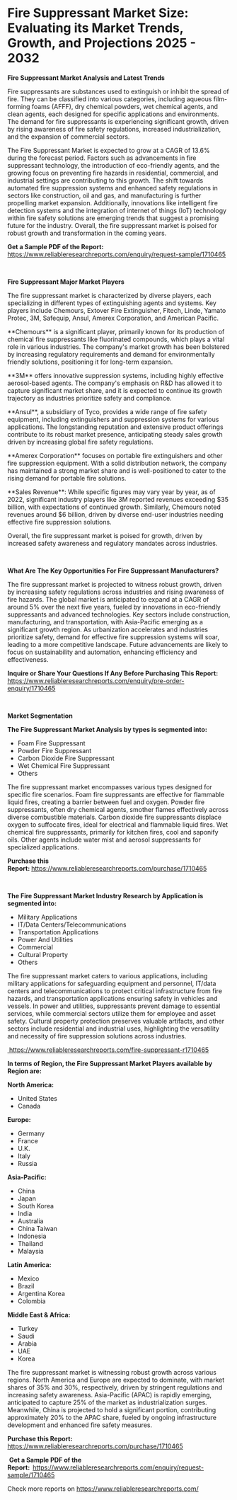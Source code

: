<p><h1>Fire Suppressant Market Size: Evaluating its Market Trends, Growth, and Projections 2025 - 2032</h1></p><p><strong>Fire Suppressant Market Analysis and Latest Trends</strong></p>
<p><p>Fire suppressants are substances used to extinguish or inhibit the spread of fire. They can be classified into various categories, including aqueous film-forming foams (AFFF), dry chemical powders, wet chemical agents, and clean agents, each designed for specific applications and environments. The demand for fire suppressants is experiencing significant growth, driven by rising awareness of fire safety regulations, increased industrialization, and the expansion of commercial sectors.</p><p>The Fire Suppressant Market is expected to grow at a CAGR of 13.6% during the forecast period. Factors such as advancements in fire suppressant technology, the introduction of eco-friendly agents, and the growing focus on preventing fire hazards in residential, commercial, and industrial settings are contributing to this growth. The shift towards automated fire suppression systems and enhanced safety regulations in sectors like construction, oil and gas, and manufacturing is further propelling market expansion. Additionally, innovations like intelligent fire detection systems and the integration of internet of things (IoT) technology within fire safety solutions are emerging trends that suggest a promising future for the industry. Overall, the fire suppressant market is poised for robust growth and transformation in the coming years.</p></p>
<p><strong>Get a Sample PDF of the Report:&nbsp;</strong> <a href="https://www.reliableresearchreports.com/enquiry/request-sample/1710465?utm_campaign=3319&utm_medium=2&utm_source=Github&utm_content=ia&utm_term=27032025&utm_id=fire-suppressant">https://www.reliableresearchreports.com/enquiry/request-sample/1710465</a></p>
<p>&nbsp;</p>
<p><strong>Fire Suppressant Major Market Players</strong></p>
<p><p>The fire suppressant market is characterized by diverse players, each specializing in different types of extinguishing agents and systems. Key players include Chemours, Extover Fire Extinguisher, Fitech, Linde, Yamato Protec, 3M, Safequip, Ansul, Amerex Corporation, and American Pacific.</p><p>**Chemours** is a significant player, primarily known for its production of chemical fire suppressants like fluorinated compounds, which plays a vital role in various industries. The company's market growth has been bolstered by increasing regulatory requirements and demand for environmentally friendly solutions, positioning it for long-term expansion.</p><p>**3M** offers innovative suppression systems, including highly effective aerosol-based agents. The company's emphasis on R&D has allowed it to capture significant market share, and it is expected to continue its growth trajectory as industries prioritize safety and compliance.</p><p>**Ansul**, a subsidiary of Tyco, provides a wide range of fire safety equipment, including extinguishers and suppression systems for various applications. The longstanding reputation and extensive product offerings contribute to its robust market presence, anticipating steady sales growth driven by increasing global fire safety regulations.</p><p>**Amerex Corporation** focuses on portable fire extinguishers and other fire suppression equipment. With a solid distribution network, the company has maintained a strong market share and is well-positioned to cater to the rising demand for portable fire solutions.</p><p>**Sales Revenue**: While specific figures may vary year by year, as of 2022, significant industry players like 3M reported revenues exceeding $35 billion, with expectations of continued growth. Similarly, Chemours noted revenues around $6 billion, driven by diverse end-user industries needing effective fire suppression solutions.</p><p>Overall, the fire suppressant market is poised for growth, driven by increased safety awareness and regulatory mandates across industries.</p></p>
<p>&nbsp;</p>
<p><strong>What Are The Key Opportunities For Fire Suppressant Manufacturers?</strong></p>
<p><p>The fire suppressant market is projected to witness robust growth, driven by increasing safety regulations across industries and rising awareness of fire hazards. The global market is anticipated to expand at a CAGR of around 5% over the next five years, fueled by innovations in eco-friendly suppressants and advanced technologies. Key sectors include construction, manufacturing, and transportation, with Asia-Pacific emerging as a significant growth region. As urbanization accelerates and industries prioritize safety, demand for effective fire suppression systems will soar, leading to a more competitive landscape. Future advancements are likely to focus on sustainability and automation, enhancing efficiency and effectiveness.</p></p>
<p><strong>Inquire or Share Your Questions If Any Before Purchasing This Report:</strong> <a href="https://www.reliableresearchreports.com/enquiry/pre-order-enquiry/1710465?utm_campaign=3319&utm_medium=2&utm_source=Github&utm_content=ia&utm_term=27032025&utm_id=fire-suppressant">https://www.reliableresearchreports.com/enquiry/pre-order-enquiry/1710465</a></p>
<p>&nbsp;</p>
<p><strong>Market Segmentation</strong></p>
<p><strong>The Fire Suppressant Market Analysis by types is segmented into:</strong></p>
<p><ul><li>Foam Fire Suppressant</li><li>Powder Fire Suppressant</li><li>Carbon Dioxide Fire Suppressant</li><li>Wet Chemical Fire Suppressant</li><li>Others</li></ul></p>
<p><p>The fire suppressant market encompasses various types designed for specific fire scenarios. Foam fire suppressants are effective for flammable liquid fires, creating a barrier between fuel and oxygen. Powder fire suppressants, often dry chemical agents, smother flames effectively across diverse combustible materials. Carbon dioxide fire suppressants displace oxygen to suffocate fires, ideal for electrical and flammable liquid fires. Wet chemical fire suppressants, primarily for kitchen fires, cool and saponify oils. Other agents include water mist and aerosol suppressants for specialized applications.</p></p>
<p><strong>Purchase this Report:&nbsp;</strong><a href="https://www.reliableresearchreports.com/purchase/1710465?utm_campaign=3319&utm_medium=2&utm_source=Github&utm_content=ia&utm_term=27032025&utm_id=fire-suppressant">https://www.reliableresearchreports.com/purchase/1710465</a></p>
<p>&nbsp;</p>
<p><strong>The Fire Suppressant Market Industry Research by Application is segmented into:</strong></p>
<p><ul><li>Military Applications</li><li>IT/Data Centers/Telecommunications</li><li>Transportation Applications</li><li>Power And Utilities</li><li>Commercial</li><li>Cultural Property</li><li>Others</li></ul></p>
<p><p>The fire suppressant market caters to various applications, including military applications for safeguarding equipment and personnel, IT/data centers and telecommunications to protect critical infrastructure from fire hazards, and transportation applications ensuring safety in vehicles and vessels. In power and utilities, suppressants prevent damage to essential services, while commercial sectors utilize them for employee and asset safety. Cultural property protection preserves valuable artifacts, and other sectors include residential and industrial uses, highlighting the versatility and necessity of fire suppression solutions across industries.</p></p>
<p><a href="https://www.reliableresearchreports.com/fire-suppressant-r1710465?utm_campaign=3319&utm_medium=2&utm_source=Github&utm_content=ia&utm_term=27032025&utm_id=fire-suppressant">&nbsp;https://www.reliableresearchreports.com/fire-suppressant-r1710465</a></p>
<p><strong>In terms of Region, the Fire Suppressant Market Players available by Region are:</strong></p>
<p>
    <p> <strong> North America: </strong>
        <ul>
            <li>United States</li>
            <li>Canada</li>
        </ul>
        </p> 
    <p> <strong> Europe: </strong>
        <ul>
            <li>Germany</li>
            <li>France</li>
            <li>U.K.</li>
            <li>Italy</li>
            <li>Russia</li>
        </ul>
        </p> 
    <p> <strong> Asia-Pacific: </strong>
        <ul>
            <li>China</li>
            <li>Japan</li>
            <li>South Korea</li>
            <li>India</li>
            <li>Australia</li>
            <li>China Taiwan</li>
            <li>Indonesia</li>
            <li>Thailand</li>
            <li>Malaysia</li>
        </ul>
        </p> 
    <p> <strong> Latin America: </strong>
        <ul>
            <li>Mexico</li>
            <li>Brazil</li>
            <li>Argentina Korea</li>
            <li>Colombia</li>
        </ul>
        </p> 
    <p> <strong> Middle East & Africa: </strong>
        <ul>
            <li>Turkey</li>
            <li>Saudi</li>
            <li>Arabia</li>
            <li>UAE</li>
            <li>Korea</li>
        </ul>
    </p>
    </p>
<p><p>The fire suppressant market is witnessing robust growth across various regions. North America and Europe are expected to dominate, with market shares of 35% and 30%, respectively, driven by stringent regulations and increasing safety awareness. Asia-Pacific (APAC) is rapidly emerging, anticipated to capture 25% of the market as industrialization surges. Meanwhile, China is projected to hold a significant portion, contributing approximately 20% to the APAC share, fueled by ongoing infrastructure development and enhanced fire safety measures.</p></p>
<p><strong>Purchase this Report: </strong><a href="https://www.reliableresearchreports.com/purchase/1710465?utm_campaign=3319&utm_medium=2&utm_source=Github&utm_content=ia&utm_term=27032025&utm_id=fire-suppressant">https://www.reliableresearchreports.com/purchase/1710465</a></p>
<p>&nbsp;<strong>Get a Sample PDF of the Report:&nbsp;&nbsp;</strong><a href="https://www.reliableresearchreports.com/enquiry/request-sample/1710465?utm_campaign=3319&utm_medium=2&utm_source=Github&utm_content=ia&utm_term=27032025&utm_id=fire-suppressant">https://www.reliableresearchreports.com/enquiry/request-sample/1710465</a></p>
<p><strong></strong></p>
<p>Check more reports on <a href="https://www.reliableresearchreports.com/?utm_campaign=3319&utm_medium=2&utm_source=Github&utm_content=ia&utm_term=27032025&utm_id=fire-suppressant">https://www.reliableresearchreports.com/</a></p>